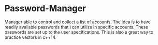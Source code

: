 # Password-Manager
Manager able to control and collect a list of accounts. The idea is to have readily available passwords that i can utilize in specific accounts. These passwords are set up to the user specifications. This is also a great way to practice vectors in c++14.
